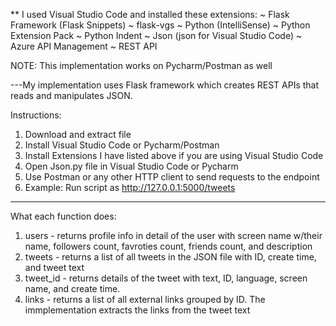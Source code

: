 ** I used Visual Studio Code and installed these extensions:
~ Flask Framework (Flask Snippets) 
~ flask-vgs
~ Python (IntelliSense)
~ Python Extension Pack
~ Python Indent
~ Json (json for Visual Studio Code)
~ Azure API Management
~ REST API

NOTE:
This implementation works on Pycharm/Postman as well 

---My implementation uses Flask framework which creates REST APIs that reads and manipulates JSON. 

Instructions: 
1. Download and extract file
2. Install Visual Studio Code or Pycharm/Postman
3. Install Extensions I have listed above if you are using Visual Studio Code
4. Open Json.py file in Visual Studio Code or Pycharm
4. Use Postman or any other HTTP client to send requests to the endpoint 
5. Example: Run script as  http://127.0.0.1:5000/tweets

------------------------------------------------------------------------------------------------

What each function does: 
1. users - returns profile info in detail of the user with screen name w/their name, followers count, favroties count, friends count, and description 
2. tweets - returns a list of all tweets in the JSON file with ID, create time, and tweet text
3. tweet_id - returns details of the tweet with text, ID, language, screen name, and create time. 
4. links - returns a list of all external links grouped by ID. The immplementation extracts the links from the tweet text 
